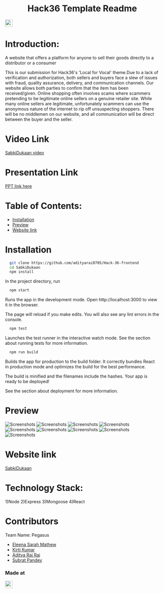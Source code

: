 <h1 align="center">Hack36 Template Readme</h1>
<p align="center">
</p>

<a href="https://hack36.com"> <img src="https://cutt.ly/BuiltAtHack36" height=24px> </a>

Introduction:
=============

A website that offers a platform for anyone to sell their goods directly to a distributor or a consumer

This is our submission for Hack36's 'Local for Vocal' theme.Due to a lack of verification and authorization, both sellers and buyers face a slew of issues with fraud, quality assurance, delivery, and communication channels. Our website allows both parties to confirm that the item has been received/given. 
Online shopping often involves scams where scammers pretending to be legitimate online sellers on a genuine retailer site. While many online sellers are legitimate, unfortunately scammers can use the anonymous nature of the internet to rip off unsuspecting shoppers. There will be no middlemen on our website, and all communication will be direct between the buyer and the seller.

Video Link
==========
<a href="https://www.youtube.com/watch?v=-TnkyUoeAlQ">SabkiDukaan video</a>

Presentation Link
==================
  <a href="https://www.canva.com/design/DAE-vBgoxx8/D_WtWUa2ql_xA30zdbB_RQ/view?utm_content=DAE-vBgoxx8&utm_campaign=designshare&utm_medium=link2&utm_source=sharebutton"> PPT link here </a>

Table of Contents:
==================
<!--ts-->
   * [Installation](#installation)
   * [Preview](#preview)
   * [Website link](#website-link)

<!--te-->

# Installation

```bash
  git clone https://github.com/adityarai0705/Hack-36-frontend
  cd SabkiDukaan
  npm install
```
In the project directory, run
```bash
  npm start
```  
Runs the app in the development mode.
Open http://localhost:3000 to view it in the browser.

The page will reload if you make edits.
You will also see any lint errors in the console.
```bash
  npm test
```  
Launches the test runner in the interactive watch mode.
See the section about running tests for more information.
```bash
  npm run build
```
Builds the app for production to the build folder.
It correctly bundles React in production mode and optimizes the build for the best performance.

The build is minified and the filenames include the hashes.
Your app is ready to be deployed!

See the section about deployment for more information.

# Preview
![Screenshots](/screenshots/sd1.jpeg)
![Screenshots](/screenshots/sd2.jpeg)
![Screenshots](/screenshots/sd3n.jpeg)
![Screenshots](/screenshots/sd4.jpeg)
![Screenshots](/screenshots/sd5.jpeg)
![Screenshots](/screenshots/sd6.jpeg)
![Screenshots](/screenshots/sd7.jpeg)
![Screenshots](/screenshots/sd8.jpeg)
![Screenshots](/screenshots/sd9.jpeg)


# Website link
<a href="https://ornate-semolina-5430e7.netlify.app/">SabkiDukaan</a>


Technology Stack:
=================

1)Node
2)Express
3)Mongoose
4)React

Contributors
============

Team Name: Pegasus

* [Eleena Sarah Mathew](https://github.com/adityarai0705)
* [Kirti Kumar](https://github.com/KIRTIKUMARKK21)
* [Aditya Raj Rai](https://github.com/adityarai0705)
* [Subrat Pandey](https://github.com/badsubrat)

### Made at
<a href="https://hack36.com"> <img src="https://cutt.ly/BuiltAtHack36" height=24px> </a>
